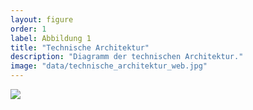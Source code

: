 ```yaml
---
layout: figure
order: 1
label: Abbildung 1
title: "Technische Architektur"
description: "Diagramm der technischen Architektur."
image: "data/technische_architektur_web.jpg"
---
```

<img src="{{ site.baseurl }}/data/technische_architektur_web.jpg">

